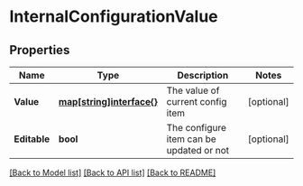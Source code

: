 # InternalConfigurationValue

## Properties

Name | Type | Description | Notes
------------ | ------------- | ------------- | -------------
**Value** | [**map[string]interface{}**](.md) | The value of current config item | [optional] 
**Editable** | **bool** | The configure item can be updated or not | [optional] 

[[Back to Model list]](../README.md#documentation-for-models) [[Back to API list]](../README.md#documentation-for-api-endpoints) [[Back to README]](../README.md)


